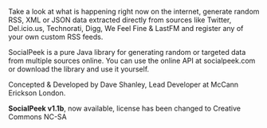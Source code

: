 Take a look at what is happening right now on the internet, generate random RSS, XML or JSON data extracted directly from sources like Twitter, Del.icio.us, Technorati, Digg, We Feel Fine & LastFM and register any of your own custom RSS feeds.

SocialPeek is a pure Java library for generating random or targeted data from multiple sources online. You can use the online API at socialpeek.com or download the library and use it yourself.

Concepted & Developed by Dave Shanley, Lead Developer at McCann Erickson London.

**SocialPeek v1.1b**, now available, license has been changed to Creative Commons NC-SA